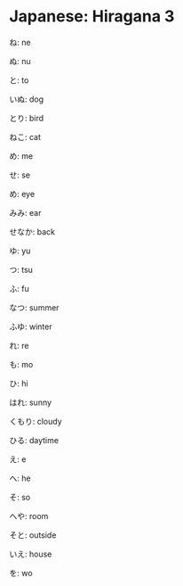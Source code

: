 # Japanese: Hiragana 3

ね: ne

ぬ: nu

と: to

いぬ: dog

とり: bird

ねこ: cat

め: me

せ: se

め: eye

みみ: ear

せなか: back

ゆ: yu

つ: tsu

ふ: fu

なつ: summer

ふゆ: winter

れ: re

も: mo

ひ: hi

はれ: sunny

くもり: cloudy

ひる: daytime

え: e

へ: he

そ: so

へや: room

そと: outside

いえ: house

を: wo

